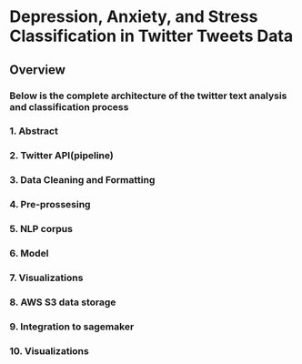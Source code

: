 # Depression, Anxiety, and Stress Classification in Twitter Tweets Data

## Overview

### Below is the complete architecture of the twitter text analysis and classification process 

### 1. Abstract
### 2. Twitter API(pipeline)
### 3. Data Cleaning and Formatting
### 4. Pre-prossesing
### 5. NLP corpus
### 6. Model
### 7. Visualizations
### 8. AWS S3 data storage
### 9. Integration to sagemaker
### 10. Visualizations

